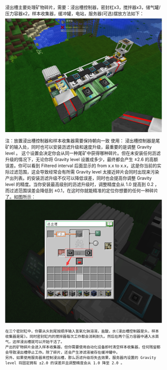 浸出槽主要处理矿物碎片，需要：浸出槽控制器，密封杠x3，搅拌器x3，储气罐/压力容器x2，样本收集器，缓冲罐，电站，服务器(可选)摆放方法如下：
![Example](摆放方法.png)

注：放置浸出槽控制器和样本收集器需要保持朝向一致
使用：
  浸出槽控制器是尾矿的输入处，同时也可以安装沥滤升级和速度升级，最重要的是调整 Gravity level 。
    这个设置会决定你会从同一种尾矿中获得哪种碎片。但在未安装任何沥滤升级的情况下，无论你将 Gravity level 设置成多少，最终都会产生 ±2.6 的高额误差。你可以看到 Filtered interval 后面显示的 from x.x to x.x，这是你当前的实际过滤范围，这会导致经常会有所需 Gravity level 太接近碎片会同时出现来污染产出列表。的安装沥滤升级不仅可以降低误差，同时也会提高你调整 Gravity level 的精度。当你安装最高级别的沥滤升级时，调整精度会从 1.0 提高到 0.2 ，而过滤范围误差会降低到 ±0.1，在这时你就能精准的定位你想要的任何一种碎片了。如图所示：
![Example](沥滤调节.png)

    在三个密封缸中，你要从头到尾按顺序输入氢氧化钠溶液，盐酸，水(浸出槽控制器是头，样本收集器是尾)。同时密封缸内的搅拌器每次工作都会消耗耐久。然后在两个压力容器中通入水蒸气，这样浸出槽就可以开始干活了。
    产出的矿物碎片会进入样本收集器，但你需要使用自动化设备即时清空样本收集器，任何残留都会导致浸出槽停止工作。除了碎片，还会产生渗滤液被存在缓冲罐中。
    另外，如果使用服务器来控制浸出槽，那么沥滤升级将失去效果，服务器内设置的 Gravity level 将固定拥有 ±2.0 的误差并且调整精度会从 1.0 降至 2.0 。